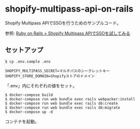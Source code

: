 # shopify-multipass-api-on-rails

Shopify Multipass APIでSSOを行うためのサンプルコード。

参照: [Ruby on Rails × Shopify Multipass APIでSSOを試してみる](https://qiita.com/kazama1209/items/7e16b2701cf9e27b1ca9)

## セットアップ

```
$ cp .env.sample .env
```
```
SHOPIFY_MULTIPASS_SECRET=マルチパスのシークレットキー
SHOPIFY_STORE_DOMAIN=Shopifyストアのドメイン
```

「.env」内にそれぞれの値をセット。

```
$ docker-compose build
$ docker-compose run web bundle exec rails webpacker:install
$ docker-compose run web bundle exec rails db:create
$ docker-compose run web bundle exec rails db:migrate
$ docker-compose up -d
```

コンテナを起動。
